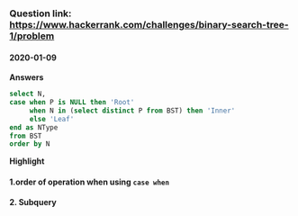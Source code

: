 
### Question link: https://www.hackerrank.com/challenges/binary-search-tree-1/problem ###
#### 2020-01-09 ####
**Answers**
```sql
select N,
case when P is NULL then 'Root'
     when N in (select distinct P from BST) then 'Inner'
     else 'Leaf'
end as NType
from BST
order by N
```

**Highlight**
#### 1.order of operation when using `case when` 
#### 2. Subquery
